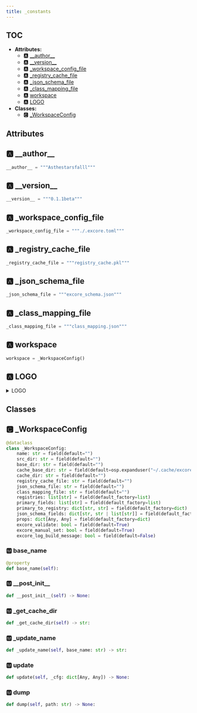 ```yaml
---
title: _constants
---
```


## TOC

- **Attributes:**
  - 🅰 [\_\_author\_\_](#🅰-__author__)
  - 🅰 [\_\_version\_\_](#🅰-__version__)
  - 🅰 [\_workspace\_config\_file](#🅰-_workspace_config_file)
  - 🅰 [\_registry\_cache\_file](#🅰-_registry_cache_file)
  - 🅰 [\_json\_schema\_file](#🅰-_json_schema_file)
  - 🅰 [\_class\_mapping\_file](#🅰-_class_mapping_file)
  - 🅰 [workspace](#🅰-workspace)
  - 🅰 [LOGO](#🅰-logo)
- **Classes:**
  - 🅲 [\_WorkspaceConfig](#🅲-_workspaceconfig)

## Attributes

## 🅰 \_\_author\_\_

```python
__author__ = """Asthestarsfalll"""
```

## 🅰 \_\_version\_\_

```python
__version__ = """0.1.1beta"""
```

## 🅰 \_workspace\_config\_file

```python
_workspace_config_file = """./.excore.toml"""
```

## 🅰 \_registry\_cache\_file

```python
_registry_cache_file = """registry_cache.pkl"""
```

## 🅰 \_json\_schema\_file

```python
_json_schema_file = """excore_schema.json"""
```

## 🅰 \_class\_mapping\_file

```python
_class_mapping_file = """class_mapping.json"""
```

## 🅰 workspace

```python
workspace = _WorkspaceConfig()
```

## 🅰 LOGO

<details>

<summary>LOGO</summary>
```python
LOGO = """
▓█████ ▒██   ██▒ ▄████▄   ▒█████   ██▀███  ▓█████
▓█   ▀ ▒▒ █ █ ▒░▒██▀ ▀█  ▒██▒  ██▒▓██ ▒ ██▒▓█   ▀
▒███   ░░  █   ░▒▓█    ▄ ▒██░  ██▒▓██ ░▄█ ▒▒███
▒▓█  ▄  ░ █ █ ▒ ▒▓▓▄ ▄██▒▒██   ██░▒██▀▀█▄  ▒▓█  ▄
░▒████▒▒██▒ ▒██▒▒ ▓███▀ ░░ ████▓▒░░██▓ ▒██▒░▒████▒
░░ ▒░ ░▒▒ ░ ░▓ ░░ ░▒ ▒  ░░ ▒░▒░▒░ ░ ▒▓ ░▒▓░░░ ▒░ ░
 ░ ░  ░░░   ░▒ ░  ░  ▒     ░ ▒ ▒░   ░▒ ░ ▒░ ░ ░  ░
   ░    ░    ░  ░        ░ ░ ░ ▒    ░░   ░    ░
   ░  ░ ░    ░  ░ ░          ░ ░     ░        ░  ░
                ░
"""
```

</details>



## Classes

## 🅲 \_WorkspaceConfig

```python
@dataclass
class _WorkspaceConfig:
    name: str = field(default="")
    src_dir: str = field(default="")
    base_dir: str = field(default="")
    cache_base_dir: str = field(default=osp.expanduser("~/.cache/excore/"))
    cache_dir: str = field(default="")
    registry_cache_file: str = field(default="")
    json_schema_file: str = field(default="")
    class_mapping_file: str = field(default="")
    registries: list[str] = field(default_factory=list)
    primary_fields: list[str] = field(default_factory=list)
    primary_to_registry: dict[str, str] = field(default_factory=dict)
    json_schema_fields: dict[str, str | list[str]] = field(default_factory=dict)
    props: dict[Any, Any] = field(default_factory=dict)
    excore_validate: bool = field(default=True)
    excore_manual_set: bool = field(default=True)
    excore_log_build_message: bool = field(default=False)
```


### 🅼 base\_name

```python
@property
def base_name(self):
```
### 🅼 \_\_post\_init\_\_

```python
def __post_init__(self) -> None:
```
### 🅼 \_get\_cache\_dir

```python
def _get_cache_dir(self) -> str:
```
### 🅼 \_update\_name

```python
def _update_name(self, base_name: str) -> str:
```
### 🅼 update

```python
def update(self, _cfg: dict[Any, Any]) -> None:
```
### 🅼 dump

```python
def dump(self, path: str) -> None:
```
